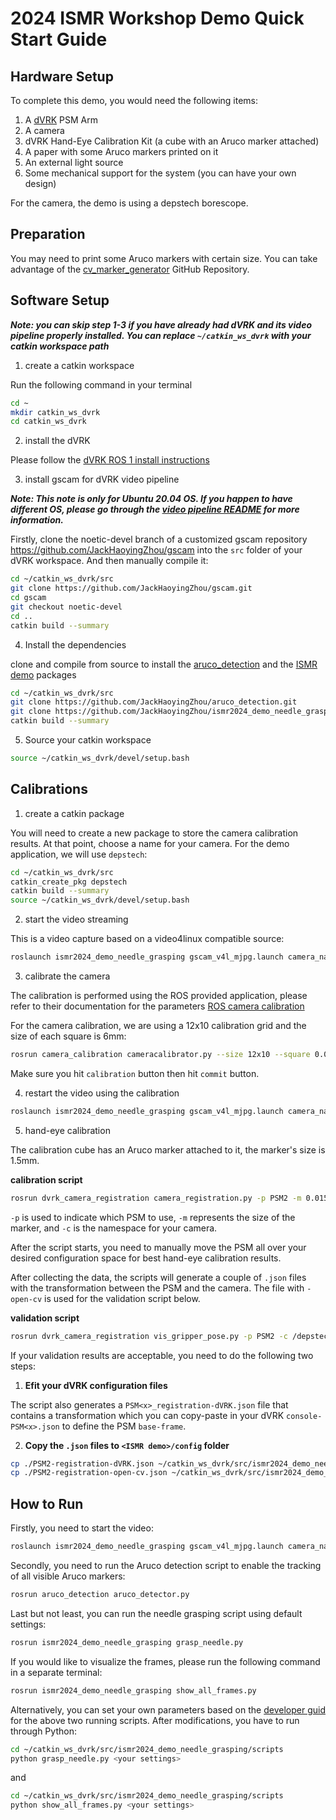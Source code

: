 # 2024 ISMR Workshop Demo Quick Start Guide

## Hardware Setup

To complete this demo, you would need the following items:

1. A [dVRK](https://research.intusurg.com/index.php/Main_Page) PSM Arm
2. A camera
3. dVRK Hand-Eye Calibration Kit (a cube with an Aruco marker attached)
4. A paper with some Aruco markers printed on it
5. An external light source
6. Some mechanical support for the system (you can have your own design)

For the camera, the demo is using a depstech borescope.

## Preparation

You may need to print some Aruco markers with certain size. You can take advantage of the [cv_marker_generator](https://github.com/JackHaoyingZhou/cv_marker_generator) 
GitHub Repository.

## Software Setup 

***Note: you can skip step 1-3 if you have already had dVRK and its video pipeline properly installed. You can replace 
`~/catkin_ws_dvrk` with your catkin workspace path***

1. create a catkin workspace

Run the following command in your terminal

```bash
cd ~
mkdir catkin_ws_dvrk
cd catkin_ws_dvrk
```

2. install the dVRK 

Please follow the [dVRK ROS 1 install instructions](https://github.com/jhu-dvrk/sawIntuitiveResearchKit/wiki/CatkinBuild)

3. install gscam for dVRK video pipeline

***Note: This note is only for Ubuntu 20.04 OS. If you happen to have different OS, please go through the 
[video pipeline README](https://github.com/jhu-dvrk/dvrk_video/blob/devel/README.md) for more information.***

Firstly, clone the noetic-devel branch of a customized gscam repository https://github.com/JackHaoyingZhou/gscam into the `src`
folder of your dVRK workspace. And then manually compile it:

```bash
cd ~/catkin_ws_dvrk/src
git clone https://github.com/JackHaoyingZhou/gscam.git
cd gscam
git checkout noetic-devel
cd ..
catkin build --summary
```

4. Install the dependencies

clone and compile from source to install the [aruco_detection](https://github.com/JackHaoyingZhou/aruco_detection) and 
the [ISMR demo](https://github.com/JackHaoyingZhou/ismr2024_demo_needle_grasping) packages

```bash
cd ~/catkin_ws_dvrk/src
git clone https://github.com/JackHaoyingZhou/aruco_detection.git
git clone https://github.com/JackHaoyingZhou/ismr2024_demo_needle_grasping.git
catkin build --summary
```

5. Source your catkin workspace

```bash
source ~/catkin_ws_dvrk/devel/setup.bash
```

## Calibrations

1. create a catkin package 

You will need to create a new package to store the camera calibration results. At that point, choose a name for your camera. 
For the demo application, we will use `depstech`:

```bash
cd ~/catkin_ws_dvrk/src
catkin_create_pkg depstech
catkin build --summary
source ~/catkin_ws_dvrk/devel/setup.bash
```

2. start the video streaming

This is a video capture based on a video4linux compatible source:

```bash
roslaunch ismr2024_demo_needle_grasping gscam_v4l_mjpg.launch camera_name:=depstech image_width:=1920 image_height:=1080
```

3. calibrate the camera

The calibration is performed using the ROS provided application, please refer to their documentation for the 
parameters [ROS camera calibration](https://wiki.ros.org/camera_calibration)

For the camera calibration, we are using a 12x10 calibration grid and the size of each square is 6mm:

```bash
rosrun camera_calibration cameracalibrator.py --size 12x10 --square 0.006 image:=/depstech/image_raw camera:=/depstech
```

Make sure you hit `calibration` button then hit `commit` button.

4. restart the video using the calibration

```bash
roslaunch ismr2024_demo_needle_grasping gscam_v4l_mjpg.launch camera_name:=depstech image_width:=1920 image_height:=1080 mono_proc:=True
```

5. hand-eye calibration

The calibration cube has an Aruco marker attached to it, the marker's size is 1.5mm.

**calibration script**

```bash
rosrun dvrk_camera_registration camera_registration.py -p PSM2 -m 0.015 -c /depstech
```

`-p` is used to indicate which PSM to use, `-m` represents the size of the marker, and `-c` is the namespace for your camera.

After the script starts, you need to manually move the PSM all over your desired configuration space for best hand-eye 
calibration results.

After collecting the data, the scripts will generate a couple of `.json` files with the transformation between the PSM 
and the camera. The file with `-open-cv` is used for the validation script below.

**validation script**

```bash
rosrun dvrk_camera_registration vis_gripper_pose.py -p PSM2 -c /depstech -H PSM2-registration-open-cv.json
```

If your validation results are acceptable, you need to do the following two steps:

1. **Efit your dVRK configuration files**

The script also generates a `PSM<x>_registration-dVRK.json` file that contains a transformation which you can copy-paste 
in your dVRK `console-PSM<x>.json` to define the PSM `base-frame`.

2. **Copy the `.json` files to `<ISMR demo>/config` folder**

```bash
cp ./PSM2-registration-dVRK.json ~/catkin_ws_dvrk/src/ismr2024_demo_needle_grasping/config/
cp ./PSM2-registration-open-cv.json ~/catkin_ws_dvrk/src/ismr2024_demo_needle_grasping/config/
```

## How to Run

Firstly, you need to start the video:

```bash
roslaunch ismr2024_demo_needle_grasping gscam_v4l_mjpg.launch camera_name:=depstech image_width:=1920 image_height:=1080 mono_proc:=True
```

Secondly, you need to run the Aruco detection script to enable the tracking of all visible Aruco markers:

```bash
rosrun aruco_detection aruco_detector.py
```

Last but not least, you can run the needle grasping script using default settings:

```bash
rosrun ismr2024_demo_needle_grasping grasp_needle.py
```

If you would like to visualize the frames, please run the following command in a separate terminal:

```bash
rosrun ismr2024_demo_needle_grasping show_all_frames.py
```

Alternatively, you can set your own parameters based on the [developer guid](../docs/script_devel_guide.md) for the 
above two running scripts. After modifications, you have to run through Python:

```bash
cd ~/catkin_ws_dvrk/src/ismr2024_demo_needle_grasping/scripts
python grasp_needle.py <your settings>
```

and 

```bash
cd ~/catkin_ws_dvrk/src/ismr2024_demo_needle_grasping/scripts
python show_all_frames.py <your settings>
```